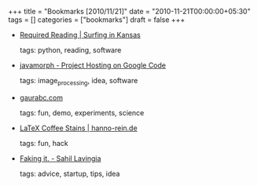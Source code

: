 +++
title = "Bookmarks [2010/11/21]"
date = "2010-11-21T00:00:00+05:30"
tags = []
categories = ["bookmarks"]
draft = false
+++

-   [Required Reading | Surfing in Kansas](http://ericholscher.com/blog/2010/nov/17/required-reading/)

    tags: python, reading, software

-   [javamorph - Project Hosting on Google Code](http://code.google.com/p/javamorph/)

    tags: image<sub>processing</sub>, idea, software

-   [gaurabc.com](http://gaurabc.com/visualizing_microwaves_in_a_microwave_oven)

    tags: fun, demo, experiments, science

-   [LaTeX Coffee Stains | hanno-rein.de](http://hanno-rein.de/archives/349)

    tags: fun, hack

-   [Faking it. - Sahil Lavingia](http://sahillavingia.com/blog/2010/11/19/faking-it/)

    tags: advice, startup, tips, idea
